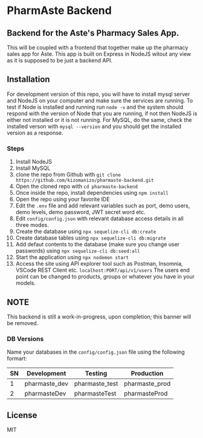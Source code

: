 # PharmAste Backend
## Backend for the Aste's Pharmacy Sales App.

This will be coupled with a frontend that together make up the pharmacy sales app for Aste. This app is built on Express in NodeJS witout any view as it is supposed to be just a backend API.

## Installation ##

For development version of this repo, you will have to install mysql server and NodeJS on your computer and make sure the services are running. To test if Node is installed and running run `node -v` and the system should respond with the version of Node that you are running, if not then NodeJS is either not installed or it is not running. For MySQL, do the same, check the installed verson with `mysql --version` and you should get the installed version as a response.

### Steps ###
1. Install NodeJS 
2. Install MySQL
3. clone the repo from Github with `git clone https://github.com/kizomanizo/pharmaste-backend.git`
4. Open the cloned repo with `cd pharmaste-backend`
5. Once inside the repo, install dependencies using `npm install`
6. Open the repo using your favorite IDE
7. Edit the `.env` file and add relevant variables such as port, demo users, demo levels, demo password, JWT secret word etc.
8. Edit `config/config.json` with relevant database access details in all three modes.
9. Create the database using `npx sequelize-cli db:create`
10. Create database tables using `npx sequelize-cli db:migrate`
11. Add defaut contents to the database (make sure you change user passwords) using `npx sequelize-cli db:seed:all`
12. Start the application using `npx nodemon start`
13. Access the site using API explorer tool such as Postman, Insomnia, VSCode REST Client etc. `localhost:PORT/api/v1/users` The users end point can be changed to products, groups or whatever you have in your models.

## NOTE ##
This backend is still a work-in-progress, upon completion; this banner will be removed.

### DB Versions ###
Name your databases in the `config/config.json` file using the following formart:

SN           | Development  | Testing      | Production
------------ | ------------ | ------------ | ------------
1            | pharmaste_dev  | pharmaste_test | pharmaste_prod
2            | pharmasteDev   | pharmasteTest  | pharmasteProd

## License
MIT